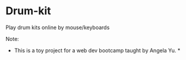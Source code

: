# Drum-kit
Play drum kits online by mouse/keyboards

Note:
* This is a toy project for a web dev bootcamp taught by Angela Yu. *
